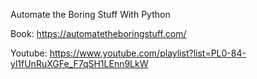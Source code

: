 Automate the Boring Stuff With Python

Book: https://automatetheboringstuff.com/

Youtube: https://www.youtube.com/playlist?list=PL0-84-yl1fUnRuXGFe_F7qSH1LEnn9LkW

